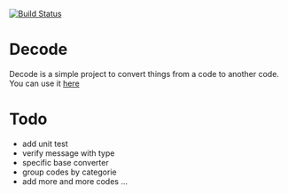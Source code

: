 [![Build Status](https://travis-ci.org/ShiiFu/decode.svg?branch=gh-pages)](https://travis-ci.org/ShiiFu/decode)

# Decode

Decode is a simple project to convert things from a code to another code.  
You can use it [here](https://shiifu.github.io/decode/)


# Todo

- add unit test
- verify message with type
- specific base converter
- group codes by categorie
- add more and more codes ...